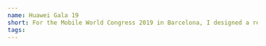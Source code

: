 ```yaml
---
name: Huawei Gala 19
short: For the Mobile World Congress 2019 in Barcelona, I designed a real-time video and image database accessible through unique QR codes.
tags: 
---
```

